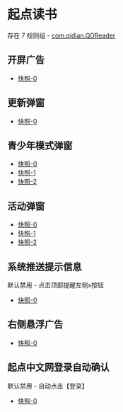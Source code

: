 # 起点读书

存在 7 规则组 - [com.qidian.QDReader](/src/apps/com.qidian.QDReader.ts)

## 开屏广告

- [快照-0](https://gkd-kit.gitee.io/import/12508836)

## 更新弹窗

- [快照-0](https://gkd-kit.gitee.io/import/12641026)

## 青少年模式弹窗

- [快照-0](https://gkd-kit.gitee.io/import/12640241)
- [快照-1](https://gkd-kit.gitee.io/import/12709168)
- [快照-2](https://gkd-kit.songe.li/import/12905817)

## 活动弹窗

- [快照-0](https://gkd-kit.gitee.io/import/12640195)
- [快照-1](https://gkd-kit.gitee.io/import/12640158)
- [快照-2](https://gkd-kit.songe.li/import/12818198)

## 系统推送提示信息

默认禁用 - 点击顶部提醒左侧x按钮

- [快照-0](https://gkd-kit.gitee.io/import/12640242)

## 右侧悬浮广告

- [快照-0](https://gkd-kit.gitee.io/import/12717032)

## 起点中文网登录自动确认

默认禁用 - 自动点击【登录】

- [快照-0](https://gkd-kit.gitee.io/import/12903081)
